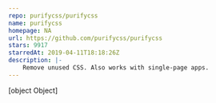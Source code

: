 ```yaml
---
repo: purifycss/purifycss
name: purifycss
homepage: NA
url: https://github.com/purifycss/purifycss
stars: 9917
starredAt: 2019-04-11T18:18:26Z
description: |-
    Remove unused CSS. Also works with single-page apps.
---
```


[object Object]
